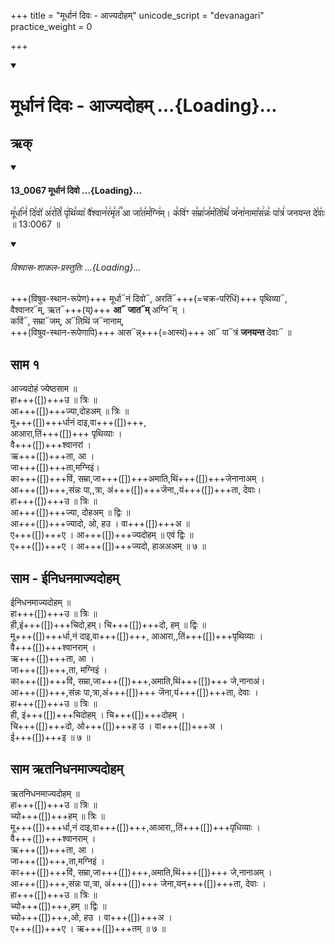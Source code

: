 +++
title = "मूर्धानं दिवः - आज्यदोहम्"
unicode_script = "devanagari"
practice_weight = 0

+++
<div class="js_include" includetitle="false" newlevelforh1="1" unfilled url="/vedAH_sAma/paravastu-sAma/devaH/agniH/mUrdhAnam-divaH-Ajyadoham/">
<details open><summary><h1>मूर्धानं दिवः - आज्यदोहम् ...{Loading}...</h1></summary>

## ऋक्
<div class="js_include" includetitle="false" newlevelforh1="3" unfilled="" url="/vedAH_sAma/kauthumam/saMhitA/vishvAsa-prastutiH/1_pUrvArchikaH/1/2/13_0067_mUrdhAnaM_divo.md">
<details open><summary><h4>13_0067 मूर्धानं दिवो ...{Loading}...</h4></summary>

मू꣣र्धा꣡नं꣢ दि꣣वो꣡ अ꣢र꣣तिं꣡ पृ꣢थि꣣व्या꣡ वै꣢श्वान꣣र꣢मृ꣣त꣢꣫ आ जा꣣त꣢म꣣ग्नि꣢म्। क꣣वि꣢ꣳ स꣣म्रा꣢ज꣣म꣡ति꣢थिं꣣ ज꣡ना꣢नामा꣣स꣢न्नः꣣ पा꣡त्रं꣢ जनयन्त दे꣣वाः꣢ ॥ 13:0067 ॥

<div class="js_include" newlevelforh1="2" title="विश्वास-शाकल-प्रस्तुतिः" unfilled="" url="/vedAH_Rk/shAkalam/saMhitA/vishvAsa-prastutiH/06/007/01_mUrdhAnaM_divo.md">
<details open><summary><h6>विश्वास-शाकल-प्रस्तुतिः ...{Loading}...</h6></summary>

+++(विषुव-स्थान-रूपेण)+++ मूर्धा᳓नं दिवो᳓, अरतिं᳓+++(=चक्र-परिधिं)+++ पृथिव्या᳓,  
वैश्वानर᳓म्, ऋत᳓+++(य्)+++ **आ᳓ जात᳓म्** अग्नि᳓म् ।  
कविं᳓, सम्रा᳓जम्, अ᳓तिथिं ज᳓नानाम्,  
+++(विषुव-स्थान-रूपेणापि)+++ आस᳓न्न्+++(=आस्यं)+++ आ᳓ पा᳓त्रं **जनयन्त** देवाः᳓ ॥

</details>
</div>
</details>
</div> 

## साम १
<div caption="गोपालार्यः 2015  " class="audioEmbed" src="https://archive
.org/download/jaiminIya-sAma-gAna-paravastu-tradition-gopAla-2015/mUrdhAnam-divaH-Ajyadoha-jyeShTha.mp3"></div>

आज्यदोहं ज्येष्ठसाम ॥  
हा+++([])+++उ ॥ त्रिः ॥  
आ+++([])+++ज्या,दोहअम् ॥ त्रिः ॥  
मू+++([])+++र्धानं दाइ,वा+++([])+++,  
आआरा,तिं+++([])+++ पृथिव्याः ।  
वै+++([])+++श्वानरां ।  
ऋ+++([])+++ता, आ ।  
जा+++([])+++ता,मग्निइं।  
का+++([])+++विं, सम्रा,जा+++([])+++अमाति,थिं+++([])+++जेनानाअम् ।  
आ+++([])+++,संन्नः पा,,त्रा, अं+++([])+++जॆना,,यं+++([])+++ता, देवाः।  
हा+++([])+++उ ॥ त्रिः ॥  
आ+++([])+++ज्या, दोहअम् ॥ द्विः ॥  
आ+++([])+++ज्यादो, ओ, हउ । वा+++([])+++अ ॥  
ए+++([])+++ए । आ+++([])+++ज्यदोहम् ॥ एवं द्विः ॥  
ए+++([])+++ए । आ+++([])+++ज्यदो, हाअअअम् ॥ ७ ॥

## साम - ईनिधनमाज्यदोहम्
<div caption="गोपालार्यः 2015  " class="audioEmbed" src="https://archive
.org/download/jaiminIya-sAma-gAna-paravastu-tradition-gopAla-2015/mUrdhAnam-divaH-Ajyadoha-Inidhana.mp3"></div>

ईनिधनमाज्यदोहम् ॥  
हा+++([])+++उ ॥ त्रिः ॥  
ही,इं+++([])+++चिदो,हम्। चि+++([])+++दो, हम् ॥ द्विः ॥  
मू+++([])+++र्धा,नं दाइ,वा+++([])+++, आआरा,,तिं+++([])+++पृथिव्याः ।  
वै+++([])+++श्वानराम् ।  
ऋ+++([])+++ता, आ ।  
जा+++([])+++,ता, मग्निइं ।  
का+++([])+++विं, सम्रा,जा+++([])+++,अमाति,थिं+++([])+++ जे,नानाअं।  
आ+++([])+++,संन्नः पा,त्रा,अं+++([])+++ जॆना,यं+++([])+++ता, देवाः ।  
हा+++([])+++उ ॥ त्रिः ॥  
ही, इं+++([])+++चिदोहम् । चि+++([])+++दोहम् ।  
चि+++([])+++दो, ओ+++([])+++ह उ । वा+++([])+++अ ।  
ई+++([])+++इ ॥ ७ ॥

## साम ऋतनिधनमाज्यदोहम्
<div caption="गोपालार्यः 2015  " class="audioEmbed" src="https://archive
.org/download/jaiminIya-sAma-gAna-paravastu-tradition-gopAla-2015/mUrdhAnam-divaH-Ajyadoha-Rtanidhana.mp3"></div>

ऋतनिधनमाज्यदोहम् ॥  
हा+++([])+++उ ॥ त्रिः ॥  
च्यो+++([])+++हम् ॥ त्रिः ॥  
मू+++([])+++र्धा,नं दाइ,वा+++([])+++,आआरा,,तिं+++([])+++पृधिव्याः ।  
वै+++([])+++श्वानराम् ।  
ऋ+++([])+++ता, आ ।  
जा+++([])+++,ता,मग्निइं ।  
का+++([])+++विं, सम्रा,जा+++([])+++,अमाति,थिं+++([])+++ जे,नानाअम् ।  
आ+++([])+++,संन्नः पा,त्रा, अं+++([])+++ जेना,यन्+++([])+++ता, देवाः ।  
हा+++([])+++उ ॥ त्रिः ॥  
च्यो+++([])+++,हम् ॥ द्विः ॥  
च्यो+++([])+++,ओ, हउ । वा+++([])+++अ ।  
ए+++([])+++ए । ऋ+++([])+++तम् ॥ ७ ॥
</details>
</div>